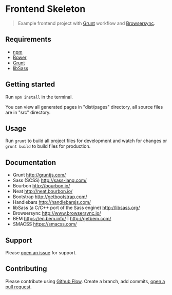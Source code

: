 # Frontend Skeleton
> Example frontend project with [Grunt](https://github.com/gruntjs/grunt) workflow and [Browsersync](https://github.com/BrowserSync/grunt-browser-sync).

## Requirements

- [npm](https://github.com/npm/npm)
- [Bower](https://github.com/bower/bower)
- [Grunt](https://github.com/gruntjs/grunt)
- [libSass](https://github.com/sass/libsass)

## Getting started

Run `npm install` in the terminal.

You can view all generated pages in "dist/pages" directory, all source files are in "src" directory.

## Usage

Run `grunt` to build all project files for development and watch for changes or `grunt build` to build files for production.

## Documentation

* Grunt http://gruntjs.com/
* Sass (SCSS) http://sass-lang.com/
* Bourbon http://bourbon.io/
* Neat http://neat.bourbon.io/
* Bootstrap http://getbootstrap.com/
* Handlebars http://handlebarsjs.com/
* libSass (a C/C++ port of the Sass engine) http://libsass.org/
* Browsersync http://www.browsersync.io/
* BEM https://en.bem.info/ | http://getbem.com/
* SMACSS https://smacss.com/

## Support

Please [open an issue](https://github.com/damianwajer/frontend-skeleton/issues/new) for support.

## Contributing

Please contribute using [Github Flow](https://guides.github.com/introduction/flow/). Create a branch, add commits, [open a pull request](https://github.com/damianwajer/frontend-skeleton/pull/new/develop...).
